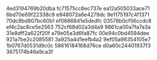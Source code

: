 4ed3194769b20dba
fc71575cc6ec737e
ea12a505033ace71
6bd70e69f22338c9
e848072a6e4279dc
9e1175197c4f1371
70dc8bd807bc60b1
ef0686841e5dedfc
03576b0cf56ccdc6
ef4c2ac8ce5e2563
752cf68d02a3d4a9
9861ca00a7fa7a3a
31e8dff2a622f20f
a79e05a3d6fa87fc
00e94c0bd4594dee
921a7be2c2085581
3a925a4d1eefb4a2
9ef05a98354105e7
1b0767d0531d9c0c
58616184168d76ce
d0a60c24401937f3
3675174b46a9ca3f
